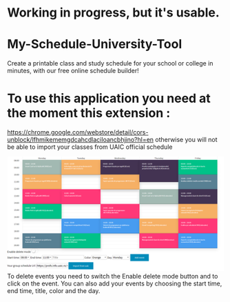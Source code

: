 # Working in progress, but it's usable.
# My-Schedule-University-Tool
Create a printable class and study schedule for your school or college in minutes, with our free online schedule builder!

# To use this application you need at the moment this extension :
https://chrome.google.com/webstore/detail/cors-unblock/lfhmikememgdcahcdlaciloancbhjino?hl=en
otherwise you will not be able to import your classes from UAIC official schedule


![Image description](https://raw.githubusercontent.com/todireanuvalentin/My-Schedule-University-Tool/master/images/img1.PNG)
 To delete events you need to switch the Enable delete mode button and to click on the event.
 You can also add your events by choosing the start time, end time, title, color and the day. 

